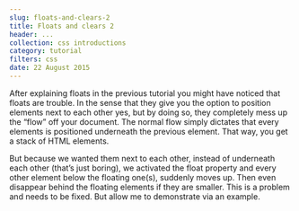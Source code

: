 ```yaml
---
slug: floats-and-clears-2
title: Floats and clears 2
header: ...
collection: css introductions
category: tutorial
filters: css
date: 22 August 2015
---
```


After explaining floats in the previous tutorial you might have noticed that floats are trouble. In the sense that they give you the option to position elements next to each other yes, but by doing so, they completely mess up the “flow” off your document. The normal flow simply dictates that every elements is positioned underneath the previous element. That way, you get a stack of HTML elements.

But because we wanted them next to each other, instead of underneath each other (that’s just boring), we activated the float property and every other element below the floating one(s), suddenly moves up. Then even disappear behind the floating elements if they are smaller. This is a problem and needs to be fixed. But allow me to demonstrate via an example.
